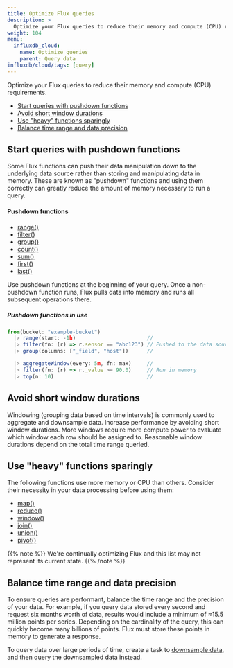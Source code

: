 ```yaml
---
title: Optimize Flux queries
description: >
  Optimize your Flux queries to reduce their memory and compute (CPU) requirements.
weight: 104
menu:
  influxdb_cloud:
    name: Optimize queries
    parent: Query data
influxdb/cloud/tags: [query]
---
```


Optimize your Flux queries to reduce their memory and compute (CPU) requirements.

- [Start queries with pushdown functions](#start-queries-with-pushdown-functions)
- [Avoid short window durations](#avoid-short-window-durations)
- [Use "heavy" functions sparingly](#use-heavy-functions-sparingly)
- [Balance time range and data precision](#balance-time-range-and-data-precision)

## Start queries with pushdown functions
Some Flux functions can push their data manipulation down to the underlying
data source rather than storing and manipulating data in memory.
These are known as "pushdown" functions and using them correctly can greatly
reduce the amount of memory necessary to run a query.

#### Pushdown functions
- [range()](/influxdb/cloud/reference/flux/stdlib/built-in/transformations/range/)
- [filter()](/influxdb/cloud/reference/flux/stdlib/built-in/transformations/filter/)
- [group()](/influxdb/cloud/reference/flux/stdlib/built-in/transformations/group/)
- [count()](/influxdb/cloud/reference/flux/stdlib/built-in/transformations/aggregates/count/)
- [sum()](/influxdb/cloud/reference/flux/stdlib/built-in/transformations/aggregates/sum/)
- [first()](/influxdb/cloud/reference/flux/stdlib/built-in/transformations/selectors/first/)
- [last()](/influxdb/cloud/reference/flux/stdlib/built-in/transformations/selectors/last/)

Use pushdown functions at the beginning of your query.
Once a non-pushdown function runs, Flux pulls data into memory and runs all
subsequent operations there.

##### Pushdown functions in use
```js
from(bucket: "example-bucket")
  |> range(start: -1h)                       //
  |> filter(fn: (r) => r.sensor == "abc123") // Pushed to the data source
  |> group(columns: ["_field", "host"])      //

  |> aggregateWindow(every: 5m, fn: max)     //
  |> filter(fn: (r) => r._value >= 90.0)     // Run in memory
  |> top(n: 10)                              //
```

## Avoid short window durations
Windowing (grouping data based on time intervals) is commonly used to aggregate and downsample data.
Increase performance by avoiding short window durations.
More windows require more compute power to evaluate which window each row should be assigned to.
Reasonable window durations depend on the total time range queried.

## Use "heavy" functions sparingly
The following functions use more memory or CPU than others.
Consider their necessity in your data processing before using them:

- [map()](/influxdb/cloud/reference/flux/stdlib/built-in/transformations/map/)
- [reduce()](/influxdb/cloud/reference/flux/stdlib/built-in/transformations/aggregates/reduce/)
- [window()](/influxdb/cloud/reference/flux/stdlib/built-in/transformations/window/)
- [join()](/influxdb/cloud/reference/flux/stdlib/built-in/transformations/join/)
- [union()](/influxdb/cloud/reference/flux/stdlib/built-in/transformations/union/)
- [pivot()](/influxdb/cloud/reference/flux/stdlib/built-in/transformations/pivot/)

{{% note %}}
We're continually optimizing Flux and this list may not represent its current state.
{{% /note %}}

## Balance time range and data precision
To ensure queries are performant, balance the time range and the precision of your data.
For example, if you query data stored every second and request six months worth of data,
results would include a minimum of ≈15.5 million points per series.  Depending on the cardinality of the query, this can quickly become many billions of points.
Flux must store these points in memory to generate a response.

To query data over large periods of time, create a task to [downsample data](/influxdb/cloud/process-data/common-tasks/downsample-data/), and then query the downsampled data instead.
